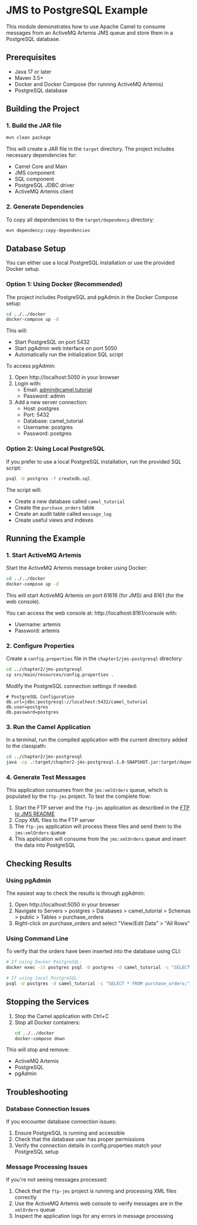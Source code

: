 # JMS to PostgreSQL Example

This module demonstrates how to use Apache Camel to consume messages from an ActiveMQ Artemis JMS queue and store them in a PostgreSQL database.

## Prerequisites

- Java 17 or later
- Maven 3.5+
- Docker and Docker Compose (for running ActiveMQ Artemis)
- PostgreSQL database

## Building the Project

### 1. Build the JAR file

```bash
mvn clean package
```

This will create a JAR file in the `target` directory. The project includes necessary dependencies for:
- Camel Core and Main
- JMS component
- SQL component
- PostgreSQL JDBC driver
- ActiveMQ Artemis client

### 2. Generate Dependencies

To copy all dependencies to the `target/dependency` directory:

```bash
mvn dependency:copy-dependencies
```

## Database Setup

You can either use a local PostgreSQL installation or use the provided Docker setup.

### Option 1: Using Docker (Recommended)

The project includes PostgreSQL and pgAdmin in the Docker Compose setup:

```bash
cd ../../docker
docker-compose up -d
```

This will:
- Start PostgreSQL on port 5432
- Start pgAdmin web interface on port 5050
- Automatically run the initialization SQL script

To access pgAdmin:
1. Open http://localhost:5050 in your browser
2. Login with:
   - Email: admin@camel.tutorial
   - Password: admin
3. Add a new server connection:
   - Host: postgres
   - Port: 5432
   - Database: camel_tutorial
   - Username: postgres
   - Password: postgres

### Option 2: Using Local PostgreSQL

If you prefer to use a local PostgreSQL installation, run the provided SQL script:

```bash
psql -U postgres -f createdb.sql
```

The script will:
- Create a new database called `camel_tutorial`
- Create the `purchase_orders` table
- Create an audit table called `message_log`
- Create useful views and indexes

## Running the Example

### 1. Start ActiveMQ Artemis

Start the ActiveMQ Artemis message broker using Docker:

```bash
cd ../../docker
docker-compose up -d
```

This will start ActiveMQ Artemis on port 61616 (for JMS) and 8161 (for the web console).

You can access the web console at: http://localhost:8161/console with:
- Username: artemis 
- Password: artemis

### 2. Configure Properties

Create a `config.properties` file in the `chapter2/jms-postgresql` directory:

```bash
cd ../chapter2/jms-postgresql
cp src/main/resources/config.properties .
```

Modify the PostgreSQL connection settings if needed:

```properties
# PostgreSQL Configuration
db.url=jdbc:postgresql://localhost:5432/camel_tutorial
db.user=postgres
db.password=postgres
```

### 3. Run the Camel Application

In a terminal, run the compiled application with the current directory added to the classpath:

```bash
cd ../chapter2/jms-postgresql
java -cp .:target/chapter2-jms-postgresql-1.0-SNAPSHOT.jar:target/dependency/* com.tutorial.camel.JmsToPostgresqlExample
```

### 4. Generate Test Messages

This application consumes from the `jms:xmlOrders` queue, which is populated by the `ftp-jms` project. To test the complete flow:

1. Start the FTP server and the `ftp-jms` application as described in the [FTP to JMS README](../ftp-jms/README.md)
2. Copy XML files to the FTP server
3. The `ftp-jms` application will process these files and send them to the `jms:xmlOrders` queue
4. This application will consume from the `jms:xmlOrders` queue and insert the data into PostgreSQL

## Checking Results

### Using pgAdmin

The easiest way to check the results is through pgAdmin:
1. Open http://localhost:5050 in your browser
2. Navigate to Servers > postgres > Databases > camel_tutorial > Schemas > public > Tables > purchase_orders
3. Right-click on purchase_orders and select "View/Edit Data" > "All Rows"

### Using Command Line

To verify that the orders have been inserted into the database using CLI:

```bash
# If using Docker PostgreSQL:
docker exec -it postgres psql -U postgres -d camel_tutorial -c "SELECT * FROM purchase_orders;"

# If using local PostgreSQL:
psql -U postgres -d camel_tutorial -c "SELECT * FROM purchase_orders;"
```

## Stopping the Services

1. Stop the Camel application with Ctrl+C
2. Stop all Docker containers:
   ```bash
   cd ../../docker
   docker-compose down
   ```

This will stop and remove:
- ActiveMQ Artemis
- PostgreSQL 
- pgAdmin

## Troubleshooting

### Database Connection Issues

If you encounter database connection issues:

1. Ensure PostgreSQL is running and accessible
2. Check that the database user has proper permissions
3. Verify the connection details in config.properties match your PostgreSQL setup

### Message Processing Issues

If you're not seeing messages processed:

1. Check that the `ftp-jms` project is running and processing XML files correctly
2. Use the ActiveMQ Artemis web console to verify messages are in the `xmlOrders` queue
3. Inspect the application logs for any errors in message processing
